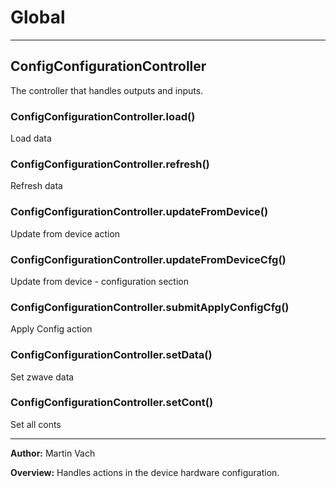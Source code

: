 # Global





* * *

## ConfigConfigurationController
The controller that handles outputs and inputs.

### ConfigConfigurationController.load() 

Load data


### ConfigConfigurationController.refresh() 

Refresh data


### ConfigConfigurationController.updateFromDevice() 

Update from device action


### ConfigConfigurationController.updateFromDeviceCfg() 

Update from device - configuration section


### ConfigConfigurationController.submitApplyConfigCfg() 

Apply Config action


### ConfigConfigurationController.setData() 

Set zwave data


### ConfigConfigurationController.setCont() 

Set all conts




* * *



**Author:** Martin Vach



**Overview:** Handles actions in the device hardware configuration.


